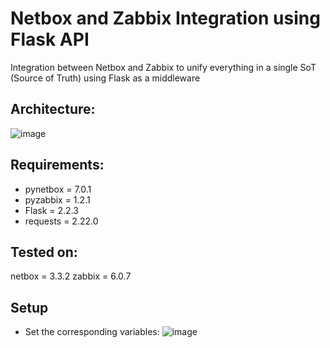 # Netbox and Zabbix Integration using Flask API

Integration between Netbox and Zabbix to unify everything in a single SoT (Source of Truth) using Flask as a middleware

## Architecture:

![image](https://user-images.githubusercontent.com/86939628/224465296-abddcd6b-f1a6-4a51-90b1-c212dcd4d08f.png)

## Requirements:
  - pynetbox = 7.0.1
  - pyzabbix = 1.2.1
  - Flask = 2.2.3
  - requests = 2.22.0

## Tested on:
  netbox = 3.3.2
  zabbix = 6.0.7
  
## Setup
 - Set the corresponding variables:
![image](https://user-images.githubusercontent.com/86939628/224465775-7a07d1ca-989e-4aef-89d0-fd627f933413.png)



